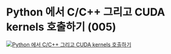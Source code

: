 # Python 에서 C/C++ 그리고 CUDA kernels 호출하기 (005)
[![Python 에서 C/C++ 그리고 CUDA kernels 호출하기](https://i.ytimg.com/vi/LO2qKHp2jLg/sddefault.jpg)](https://www.youtube.com/watch?v=LO2qKHp2jLg)